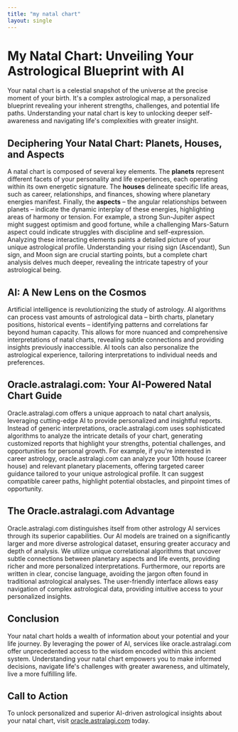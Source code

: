 ```yaml
---
title: "my natal chart"
layout: single
---
```


# My Natal Chart: Unveiling Your Astrological Blueprint with AI

Your natal chart is a celestial snapshot of the universe at the precise moment of your birth. It's a complex astrological map, a personalized blueprint revealing your inherent strengths, challenges, and potential life paths. Understanding your natal chart is key to unlocking deeper self-awareness and navigating life's complexities with greater insight.

## Deciphering Your Natal Chart: Planets, Houses, and Aspects

A natal chart is composed of several key elements.  The **planets** represent different facets of your personality and life experiences, each operating within its own energetic signature.  The **houses** delineate specific life areas, such as career, relationships, and finances, showing where planetary energies manifest. Finally, the **aspects** – the angular relationships between planets – indicate the dynamic interplay of these energies, highlighting areas of harmony or tension. For example, a strong Sun-Jupiter aspect might suggest optimism and good fortune, while a challenging Mars-Saturn aspect could indicate struggles with discipline and self-expression.  Analyzing these interacting elements paints a detailed picture of your unique astrological profile.  Understanding your rising sign (Ascendant), Sun sign, and Moon sign are crucial starting points, but a complete chart analysis delves much deeper, revealing the intricate tapestry of your astrological being.


## AI: A New Lens on the Cosmos

Artificial intelligence is revolutionizing the study of astrology.  AI algorithms can process vast amounts of astrological data – birth charts, planetary positions, historical events – identifying patterns and correlations far beyond human capacity. This allows for more nuanced and comprehensive interpretations of natal charts, revealing subtle connections and providing insights previously inaccessible.  AI tools can also personalize the astrological experience, tailoring interpretations to individual needs and preferences.

## Oracle.astralagi.com: Your AI-Powered Natal Chart Guide

Oracle.astralagi.com offers a unique approach to natal chart analysis, leveraging cutting-edge AI to provide personalized and insightful reports.  Instead of generic interpretations, oracle.astralagi.com uses sophisticated algorithms to analyze the intricate details of your chart, generating customized reports that highlight your strengths, potential challenges, and opportunities for personal growth.  For example, if you're interested in career astrology, oracle.astralagi.com can analyze your 10th house (career house) and relevant planetary placements, offering targeted career guidance tailored to your unique astrological profile.  It can suggest compatible career paths, highlight potential obstacles, and pinpoint times of opportunity.

##  The Oracle.astralagi.com Advantage

Oracle.astralagi.com distinguishes itself from other astrology AI services through its superior capabilities.  Our AI models are trained on a significantly larger and more diverse astrological dataset, ensuring greater accuracy and depth of analysis.  We utilize unique correlational algorithms that uncover subtle connections between planetary aspects and life events, providing richer and more personalized interpretations.  Furthermore, our reports are written in clear, concise language, avoiding the jargon often found in traditional astrological analyses. The user-friendly interface allows easy navigation of complex astrological data, providing intuitive access to your personalized insights.


## Conclusion

Your natal chart holds a wealth of information about your potential and your life journey. By leveraging the power of AI, services like oracle.astralagi.com offer unprecedented access to the wisdom encoded within this ancient system.  Understanding your natal chart empowers you to make informed decisions, navigate life's challenges with greater awareness, and ultimately, live a more fulfilling life.

## Call to Action

To unlock personalized and superior AI-driven astrological insights about your natal chart, visit [oracle.astralagi.com](https://oracle.astralagi.com) today.